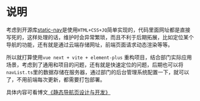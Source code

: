 # 说明



考虑到开源库[static-nav](https://github.com/TopVitamin/static-nav)是使用`HTML+CSS+JQ`简单实现的，代码里面网址都是直接写死的，这样处理的话，维护时会异常繁琐，而且不利于后期拓展，比如定位某个导航的功能，还有就是通过云端存储网址，前端页面请求动态渲染等等。

所以就打算使用`vue next + vite + element-plus` 重构项目，结合部门实际应用场景，考虑到了通用和项目的问题，还有就是快速定位的问题，后期也可以将`navList.ts`里的数据存储在服务器，通过部门的后台管理系统配置一下，就可以了，不用前端每次更新，都需要打包部署。



具体内容可看博文[《静态导航页设计与开发》](https://xie.infoq.cn/article/b74cb93536a024b3c9c295296 )





